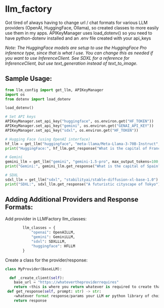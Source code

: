 # llm_factory
Got tired of always having to change url / chat formats for various LLM providers (OpenAI, HuggingFace, Ollama), so created classes to more easily use them in my apps.
APIKeyManager uses load_dotenv() so you need to have python-dotenv installed and an .env file created with your api_keys

_Note:_
_The HuggingFace models are setup to use the HuggingFace Pro inference type, since that is what I use.  You can change this as needed if you want to use InferenceClient. See SDXL for a reference for InferenceClient, but use text_generation instead of text_to_image._

## Sample Usage:

```python
from llm_config import get_llm, APIKeyManager
import os
from dotenv import load_dotenv

load_dotenv()

# Set API keys
APIKeyManager.set_api_key("huggingface", os.environ.get("HF_TOKEN"))
APIKeyManager.set_api_key("gemini", os.environ.get("GENAI_API_KEY"))
APIKeyManager.set_api_key("sdxl", os.environ.get("HF_TOKEN"))

# Hugging Face (using OpenAI interface)
hf_llm = get_llm("huggingface", "meta-llama/Meta-Llama-3-70B-Instruct", temperature=0.7, max_tokens=500)
print("HuggingFace:", hf_llm.get_response("What is the capital of France?"))

# Gemini
gemini_llm = get_llm("gemini", "gemini-1.5-pro", max_output_tokens=100, temperature=0.7)
print("Gemini:", gemini_llm.get_response("What is the capital of Spain?"))

# SDXL
sdxl_llm = get_llm("sdxl", "stabilityai/stable-diffusion-xl-base-1.0")
print("SDXL:", sdxl_llm.get_response("A futuristic cityscape of Tokyo"))
```

## Adding Additional Providers and Response Formats:
Add provider in LLMFactory llm_classes:
```python
        llm_classes = {
            "openai": OpenAILLM,
            "gemini": GeminiLLM,
            "sdxl": SDXLLLM,
            "huggingface": HFLLM
        }
```

Create a class for the provider/response:

```python
class MyProvider(BaseLLM):

  def _create_client(self):
    base_url = "https://whatevertheproviderrequires"
    return <this is where you return whatever is required to create that client.  for example Gemini requires genai.GenerateModel(model_name = self.config.model), while openai may require OpenAI(api_key=self.config.api_key, base_url=self.config.base_url)
 def get_response(self, prompt: str) -> str:
    <whatever format response/params your LLM or python library of choice requires here>
    return response
```



